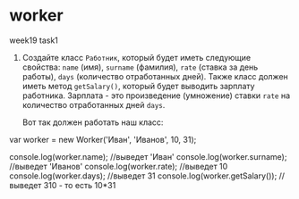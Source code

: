 # worker
week19 task1
1. Создайте класс `Работник`, который будет иметь следующие свойства: `name` (имя), `surname` (фамилия), `rate` (ставка за день работы), `days` (количество отработанных дней). Также класс должен иметь метод `getSalary()`, который будет выводить зарплату работника. Зарплата - это произведение (умножение) ставки `rate` на количество отработанных дней `days`.
    
    Вот так должен работать наш класс:

var worker = new Worker('Иван', 'Иванов', 10, 31);

console.log(worker.name); //выведет 'Иван'
console.log(worker.surname); //выведет 'Иванов'
console.log(worker.rate); //выведет 10
console.log(worker.days); //выведет 31
console.log(worker.getSalary()); //выведет 310 - то есть 10*31